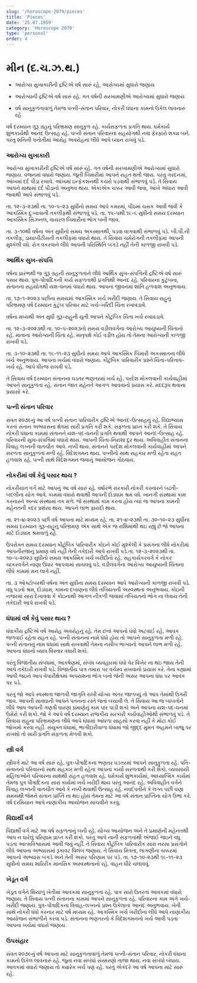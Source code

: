 ```yaml
---
slug: '/horoscope-2079/pieces'
title: 'Pieces'
date: '25.07.1959'
category: 'Horoscope 2079'
type: 'personal'
order: 4
---
```


# મીન (દ.ચ.ઝ.થ.)

- આરોગ્ય સુખાકારીની દ્રષ્ટિએ વર્ષ સારું રહે, આરોગ્યમાં સુધારો જણાય

- આરોગ્યની દ્રષ્ટિએ વર્ષ સારું રહે. ગત વર્ષની સરખામણીએ આરોગ્યમાં સુધારો જણાય

- વર્ષ સાનુકુળતાવાળું તેમજ પત્ની-સંતાન પરિવાર, નોકરી ધંધાના કામનો ઉકેલ લાવનારું રહે

વર્ષ દરમ્યાન ગુરૂ ગ્રહનું પરિભ્રમણ સાનુકુળ રહે. કાર્યસફળતા પ્રગતિ થાય. ધર્મકાર્ય શુભકાર્યથી આનંદ ઉત્સાહ રહે. પત્ની સંતાન પરિવારના સહયોગથી નવા ફેરફારો શક્ય બને. પરંતુ શનિની પનોતીમાં આરોહ અવરોહના લીધે આપે ધ્યાન રાખવું પડે.

### આરોગ્ય સુખાકારી

આરોગ્ય સુખાકારીની દ્રષ્ટિએ વર્ષ સારું રહે. ગત વર્ષની સરખામણીએ આરોગ્યમાં સુધારો જણાય. વજનમાં વધારો જણાય. જૂની બિમારીમાં આપને રાહત થતી જાય. પરંતુ ગરદનમાં, આંખમાં દર્દ પીડા રખાવે. આંખમાં ઇન્ફેકશનથી કચરો પડવાથી સંભાળવું પડે. તે સિવાય આપને માથામાં દર્દ પીડાનો અનુભવ થાય. એકાએક ચક્કર આવી જવા, આંખે અંધારા આવી જવાથી આપે સંભાળવું પડે.

તા. ૧૨-૩-૨૩થી તા. ૧૦-૫-૨૩ સુધીનો સમય આપે કમરમાં, પીઠમાં ચસક આવી જવી કે આકસ્મિક દુઃખાવાની તકલીફથી સંભાળવું પડે. તા. ૧૫-૫થી ૧૬-૬ સુધીનો સમય દરમ્યાન આકસ્મિક સિઝનલ, વાયરલ બિમારીના ભોગ બની જાવ.

તા. ૩-૧૦થી વર્ષના અંત સુધીનો સમય અકસ્માતથી, પડવા વાગવાથી સંભાળવું પડે. બી.પી.ની તકલીફ, ડાયાબીટીસની તકલીફમાં વધારો થાય. તે સિવાય ચર્મરોગની તકલીફમાં આપની મુશ્કેલી વધે. રોગ વકરવાને લીધે આપની પરિસ્થિતિ બગડે નહીં તેની કાળજી રાખવી પડે.

### આર્થિક સુખ-સંપત્તિ

વર્ષના પ્રારંભથી જ ગુરૂ ગ્રહની સાનુકુળતાને લીધે આર્થિક સુખ-સંપત્તિની દ્રષ્ટિએ વર્ષ સારું પસાર થાય. પુત્ર-પૌત્રાદિકની કાર્ય સફળતાથી પ્રગતિથી આનંદ રહે. પરિવારના કુટુંબના, સંતાનના સહયોગથી યશ-ધનમાં વધારો થાય. આપના જીવનમાં શાંતિ હળવાશ અનુભવાય.

તા. ૧૭-૧-૨૦૨૩ પછીના સમયમાં આકસ્મિક ખર્ચ ખરીદી જણાય. તે સિવાય રાહુનું પરિભ્રમણ વર્ષ દરમ્યાન કુટુંબ પરિવાર માટે ખર્ચ-ખરિદી ચિંતા રખાવડાવે.

વર્ષના મધ્યથી અંત સુધી ગુરૂ-રાહુની યુતી આપને કૌટુંબિક ચિંતા ખર્ચ રખાવડાવે.

તા. ૧૨-૩-૨૦૨૩થી તા. ૧૦-૫-૨૦૨૩નો સમય વડીલવર્ગના આરોગ્ય આયુષ્યની ચિંતાનો રહે. માતાના આરોગ્યની ચિંતા રહે. માતૃપક્ષે કોઈ વડીલ હોય તો તેમના આરોગ્યની કાળજી રાખવી પડે.

તા. ૩-૧૦-૨૩થી તા. ૧૬-૧૧-૨૩ સુધીનો સમય આપે આકસ્મિક બિમારી અકસ્માતના લીધે ખર્ચ અનુભવાય. આપના ખર્ચમાં વધારો જણાય. કૌટુંબિક પારિવારીક પ્રશ્ને ચિંતા-પરિતાપ-ખર્ચ રહે. આપે ધીરજ રાખવી પડે.

તે સિવાય વર્ષ દરમ્યાન સંતાનના ઘડતર ભણતરમાં ખર્ચ રહે. પરદેશ મોકલવાની કાર્યવાહીમાં આપને સાનુકુળતા રહે. સંતાન જાત મહેનતે આગળ આવવાનો પ્રયાસ કરે. મદદરૂપ થવાના પ્રયાસો કરે.

### પત્ની સંતાન પરિવાર

સંવત ૨૦૭૯નું આ વર્ષ પત્ની સંતાન પારિવારીક દ્રષ્ટિએ આનંદ-ઉત્સાહનું રહે. વિદ્યાભ્યાસ કરતાં સંતાન અભ્યાસના ક્ષેત્રમાં સારી પ્રગતિ કરી શકે. સફળતા પ્રાપ્ત કરી શકે. તે સિવાય નોકરી ધંધાના કામમાં સંતાનને યશ-પદ-ધનની પ્રગતિ થવાથી આપને આનંદ-ઉત્સાહ રહે. પરિવારની સુખ-સંપત્તિમાં વધારો થાય. આપની ચિંતા-નિરાશા દુર થાય. અવિવાહીત સંતાનના વિવાહ લગ્નની વાતચીત આવે. નક્કી થાય. સંતાનને પરદેશ મોકલવાની કાર્યવાહીમાં આપને સરળતા સાનુકુળતા મળી રહે. વિદેશગમન થાય. પત્નીનો સાથ સહકાર મળી રહેતા રાહત હળવાશ રહે. પત્ની સાથે વિદેશગમન જવાનું આયોજન ગોઠવાય.

### નોકરીમાં વર્ષ કેવું પસાર થાય ?

નોકરીયાત વર્ગ માટે આપનું આ વર્ષ સારું રહે. વર્ષારંભે સરકારી નોકરી કરનારને બઢતી-બદલીના યોગ આવે. કામમાં વધારો થવાથી આપની દોડધામ શ્રમ વધે. ખાનગી સંસ્થામાં કામ કરનારને અન્ય સંસ્થામાં તક મળે. જે સંસ્થામાં કામ કરતા હોય ત્યાં જ આપના કામની મહેનતની કદર પ્રશંસા થાય. આપને લાભ ફાયદો થાય.

તા. ૨૧-૪-૨૦૨૩ પછી વર્ષ આપના માટે મધ્યમ રહે. તા. ૨૧-૪-૨૩થી તા. ૩૦-૧૦-૨૩ સુધીના સમય દરમ્યાન ગુરૂ-રાહુનું પરિભ્રમણ એક સાથે એક જ રાશિમાંથી થઇ રહ્યું છે જે આપના માટે દોડધામ શ્રમવાળું રહે.

ઉપરોક્ત સમય દરમ્યાન કૌટુંબિક પારિવારીક કોઇને કોઈ મુશ્કેલી કે પ્રસંગના લીધે નોકરીમાં આપનીરજાનું પ્રમાણ વધે નહીં તેની તકેદારી આપે રાખવી પડે.તા. ૧૨-૩-૨૦૨૩થી તા. ૧૦-૫-૨૦૨૩ સુધીનો સમય આકસ્મિક ખર્ચ ખરીદીનો રહે. સહકાર્યકરવર્ગ કે નોકર ચાકરવર્ગને નાણા ઉધાર આપવામાં સાચવવું પડે. વડીલવર્ગના આરોગ્ય આયુષ્યની ચિંતાના લીધે કામમાં મન લાગે નહીં.

તા. ૩ ઓક્ટોબરથી વર્ષના અંત સુધીના સમય દરમ્યાન આપે આરોગ્યની કાળજી રાખવી પડે. વધુ પડતો શ્રમ, દોડધામ, કામના દબાણના લીધે તબિયતની અસ્વસ્થતા અનુભવાય. કોઇની નજરમાં સારા દેખાવવા કે કોઇનાથી આગળ નીકળી જવામાં તબિયતનો ભોગ ના લેવાય તેની તકેદારી આપે રાખવી પડે.

### ધંધામાં વર્ષ કેવું પસાર થાય ?

ધંધાકીય દ્રષ્ટિએ વર્ષ આરોહ અવરોહનું રહે. તેમ છતાં આપનો ધંધો અટવાઈ રહે. આવક જળવાઈ રહેતા રાહત રહે. પત્ની સંતાનના નામે ધંધો હોય તો આપને સાનુકુળતા મળી રહે. પત્ની સંતાનનું નામ ધંધામાં સાથે રાખવાથી તેમના નસીબ ભાગ્યનો આપને લાભ મળી રહે. આપના ધંધાનો વ્યાપ વિસ્તાર વધારી શકો.

પરંતુ વિજાતીય સંબંધમાં, આકર્ષણમાં, સંબંધ વ્યવહારમાં ધંધો વેર વિખેર ના થઇ જાય તેની આપે તકેદારી રાખવી પડે. વિજાતીય પાત્ર તમારા પર વર્ચસ્વ રાખવાનો પ્રયાસ કરે. તેના કહ્યામાં આવી જઇને આપ વેપારીક્ષેત્રમાં અપયશના ભોગ બનો જેની અસર આપના ધંધા પર આવક પર પડે.

પરંતુ જો આપે સ્વસ્થતા જાળવી જાગૃતિ રાખી યોગ્ય અંતર જાળવ્યું તો આપ તેમાંથી ઉગરી જાવ. આપની સાવધાની આપને પતનના રસ્તે જતાં બચાવી લે. તે સિવાય આ જ બાબતોને લીધે આપ આપની ગણત્રી ધારણા પ્રમાણેનું કામ પાર પાડી શકો અને આપના યશ-પદ-ધનમાં ઉમેરો કરી શકો. જો કે આપે વર્ષ દરમ્યાન રાજકીય સરકારી કાર્યવાહીઓથી સંભાળવું પડે. તે સિવાય રાહુના પરિભ્રમણના લીધે આપે ધંધામાં આંધળા સાહસો કરવા નહીં કે મોટા કોઈ જોખમો કરવા નહીં. સંયુક્ત ધંધામાં, ભાગીદારીવાળા ધંધામાં જો જીદ્દ મુમત અહમને બાજુ પર રાખશો તો સારી પ્રગતિ સફળતા મેળવી શકો.

### સ્ત્રી વર્ગ

સ્ત્રીવર્ગ માટે આ વર્ષ સારું રહે. પુત્ર-પૌત્રાદિકના ભણતર ઘડતરમાં આપને સાનુકુુળતા રહે. પતિ-સંતાનનો પરિવારનો સાથ સહકાર મળી રહેતા આપના કાર્યો સરળતાથી કરી શકો. વ્યવસાયી મહિલાઓને પરિવારના સાથથી રાહત હળવાશ રહે. ધર્મકાર્ય શુભકાર્યમાં, આધ્યાત્મિક કાર્યમાં તેમજ પુત્ર પૌત્રાદિકના સારા કાર્યમાં ખર્ચ ખરીદી થાય પરંતુ આનંદ રહે. અવિવાહીત વર્ગને વિવાહ લગ્નની વાતચીત આવે કે નક્કી થવાથી ઉત્સાહ રહે. નવદંપતીને કે લગ્ન પછી ઘણા સમયથી જેમને સંતાન પ્રાપ્તિ ના થઇ હોય તેમના માટે આ વર્ષ સંતાન પ્રાપ્તિના યોગ ઉભા કરે. વર્ષ દરમિયાન આપે નાણાંકીય આયોજન સાચવીને કરવું.

### વિદ્યાર્થી વર્ગ

વિદ્યાર્થી વર્ગ માટે આ વર્ષ સફળતાનું બની રહે. યોગ્ય આયોજન અને તે પ્રમાણેની મહેનતથી આપ ન ધારેલું પરિણામ પ્રાપ્ત કરી શકો. પરંતુ આપે નાની સફળતાથી અંજાઈ જઇને વધુ પડતા આત્મવિશ્વાસમાં આવી જવું નહીં. તે સિવાય કૌટુંબિક પારિવારીક સારા નરસા પ્રસંગોને લીધે આપના અભ્યાસમાં રૂકાવટ વિલંબ જણાય. તે સિવાય મિત્રતા, લાગણીના ચક્કરમાં આપનો અભ્યાસ બગડે અને તેની અસર પરિણામ પર પડે. તા. ૧૭-૧૦-૨૩થી ૧૬-૧૧-૨૩ સુધીનો સમય શારિરીક માનસિક અસ્વસ્થતાનો રહે. વાહન ધીરે ચલાવવું.

### ખેડૂત વર્ગ

ખેડૂત વર્ગને શિયાળુ ખેતીમાં આવકમાં સાનુકુળતા રહે. પાક સારો ઉતરતાં આવકમાં વધારો જણાય. તે સિવાય પત્ની સંતાનના કામમાં આપને સાનુકુળતા રહે. પરિવારના કામ અંગે ખર્ચ-ખરીદી જણાય. પુત્ર-પૌત્રાદિકના વિવાહ-લગ્નનો પ્રશ્ન ઉકેલાતા આનંદ અનુભવાય. ખેતી સાથે નોકરી ધંધો કરનાર માટે વર્ષ મધ્યમ રહે. આકસ્મિક ખર્ચ ખરીદીના લીધે આપે નાણાંકીય આયોજન સંભાળીને કરવા પડે. સંતાનના ભણતરનો કે વિદેશગમનનો ખર્ચ આવી પડતા આપના ખર્ચમાં વધારો જણાય.

### ઉપસંહાર

સંવત ૨૦૭૯નું વર્ષ આપના માટે સાનુકુળતાવાળું તેમજ પત્ની-સંતાન પરિવાર, નોકરી ધંધાના કામનો ઉકેલ લાવનારું રહે. જૂના નવા સંબંધો સંસ્મરણો તાજા થાય. નવા સંબંધો બંધાય. આવકમાં વધારો જણાય તો ક્યારેક ખર્ચ પણ રહે. પરંતુ એકંદરે આ વર્ષ આપના માટે સારું રહે.
